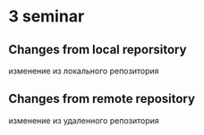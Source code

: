 # 3 seminar 

## Changes from local reporsitory
изменение из локального репозитория


## Changes from remote repository
изменение из удаленного репозитория
